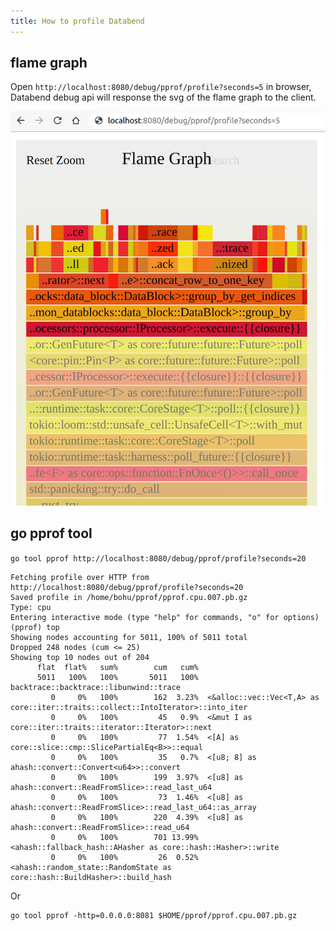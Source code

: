 ```yaml
---
title: How to profile Databend
---
```


## flame graph

Open `http://localhost:8080/debug/pprof/profile?seconds=5` in browser, Databend debug api will response the svg of the flame graph to the client.

![](images/profiling-flamegraph.png)

## go pprof tool

`go tool pprof http://localhost:8080/debug/pprof/profile?seconds=20`

```
Fetching profile over HTTP from http://localhost:8080/debug/pprof/profile?seconds=20
Saved profile in /home/bohu/pprof/pprof.cpu.007.pb.gz
Type: cpu
Entering interactive mode (type "help" for commands, "o" for options)
(pprof) top
Showing nodes accounting for 5011, 100% of 5011 total
Dropped 248 nodes (cum <= 25)
Showing top 10 nodes out of 204
      flat  flat%   sum%        cum   cum%
      5011   100%   100%       5011   100%  backtrace::backtrace::libunwind::trace
         0     0%   100%        162  3.23%  <&alloc::vec::Vec<T,A> as core::iter::traits::collect::IntoIterator>::into_iter
         0     0%   100%         45   0.9%  <&mut I as core::iter::traits::iterator::Iterator>::next
         0     0%   100%         77  1.54%  <[A] as core::slice::cmp::SlicePartialEq<B>>::equal
         0     0%   100%         35   0.7%  <[u8; 8] as ahash::convert::Convert<u64>>::convert
         0     0%   100%        199  3.97%  <[u8] as ahash::convert::ReadFromSlice>::read_last_u64
         0     0%   100%         73  1.46%  <[u8] as ahash::convert::ReadFromSlice>::read_last_u64::as_array
         0     0%   100%        220  4.39%  <[u8] as ahash::convert::ReadFromSlice>::read_u64
         0     0%   100%        701 13.99%  <ahash::fallback_hash::AHasher as core::hash::Hasher>::write
         0     0%   100%         26  0.52%  <ahash::random_state::RandomState as core::hash::BuildHasher>::build_hash
```

Or
```
go tool pprof -http=0.0.0.0:8081 $HOME/pprof/pprof.cpu.007.pb.gz
```
